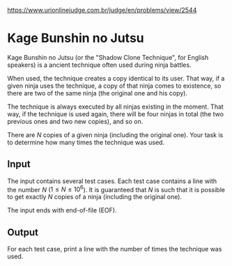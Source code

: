 https://www.urionlinejudge.com.br/judge/en/problems/view/2544

# Kage Bunshin no Jutsu

Kage Bunshin no Jutsu (or the "Shadow Clone Technique", for English speakers)
is a ancient technique often used during ninja battles.

When used, the technique creates a copy identical to its user. That way, if a
given ninja uses the technique, a copy of that ninja comes to existence, so
there are two of the same ninja (the original one and his copy).

The technique is always executed by all ninjas existing in the moment. That
way, if the technique is used again, there will be four ninjas in total (the
two previous ones and two new copies), and so on.

There are $N$ copies of a given ninja (including the original one). Your task
is to determine how many times the technique was used.

## Input

The input contains several test cases. Each test case contains a line with the
number $N$ ($1 \leq N \leq 10^6$). It is guaranteed that $N$ is such that it
is possible to get exactly $N$ copies of a ninja (including the original one).

The input ends with end-of-file (EOF).

## Output

For each test case, print a line with the number of times the technique was
used.
